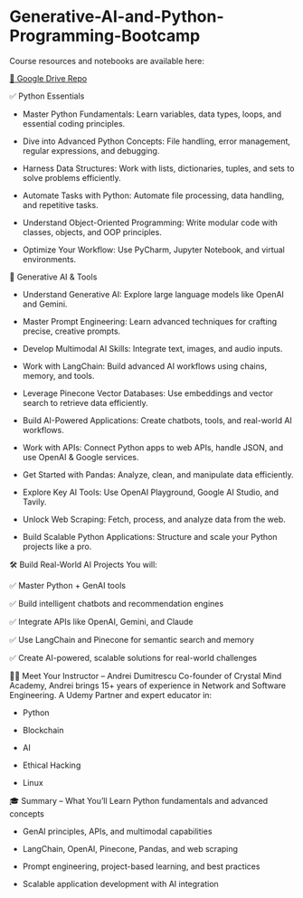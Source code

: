 # Generative-AI-and-Python-Programming-Bootcamp

Course resources and notebooks are available here:

[🔗 Google Drive Repo](https://drive.google.com/drive/folders/1QbF7PNBNd3sF6W9owGM6FUnQGknJAPwd?usp=sharing)

✅ Python Essentials
- Master Python Fundamentals: Learn variables, data types, loops, and essential coding principles.

- Dive into Advanced Python Concepts: File handling, error management, regular expressions, and debugging.

- Harness Data Structures: Work with lists, dictionaries, tuples, and sets to solve problems efficiently.

- Automate Tasks with Python: Automate file processing, data handling, and repetitive tasks.

- Understand Object-Oriented Programming: Write modular code with classes, objects, and OOP principles.

- Optimize Your Workflow: Use PyCharm, Jupyter Notebook, and virtual environments.


🤖 Generative AI & Tools

* Understand Generative AI: Explore large language models like OpenAI and Gemini.

* Master Prompt Engineering: Learn advanced techniques for crafting precise, creative prompts.

* Develop Multimodal AI Skills: Integrate text, images, and audio inputs.

* Work with LangChain: Build advanced AI workflows using chains, memory, and tools.

* Leverage Pinecone Vector Databases: Use embeddings and vector search to retrieve data efficiently.

* Build AI-Powered Applications: Create chatbots, tools, and real-world AI workflows.

* Work with APIs: Connect Python apps to web APIs, handle JSON, and use OpenAI & Google services.

* Get Started with Pandas: Analyze, clean, and manipulate data efficiently.

* Explore Key AI Tools: Use OpenAI Playground, Google AI Studio, and Tavily.

* Unlock Web Scraping: Fetch, process, and analyze data from the web.

* Build Scalable Python Applications: Structure and scale your Python projects like a pro.


🛠️ Build Real-World AI Projects
You will:

✅ Master Python + GenAI tools

✅ Build intelligent chatbots and recommendation engines

✅ Integrate APIs like OpenAI, Gemini, and Claude

✅ Use LangChain and Pinecone for semantic search and memory

✅ Create AI-powered, scalable solutions for real-world challenges


👨‍🏫 Meet Your Instructor – Andrei Dumitrescu
Co-founder of Crystal Mind Academy, Andrei brings 15+ years of experience in Network and Software Engineering. A Udemy Partner and expert educator in:

+ Python

+ Blockchain

+ AI

+ Ethical Hacking

+ Linux


🎓 Summary – What You’ll Learn
Python fundamentals and advanced concepts

- GenAI principles, APIs, and multimodal capabilities

- LangChain, OpenAI, Pinecone, Pandas, and web scraping

- Prompt engineering, project-based learning, and best practices

- Scalable application development with AI integration

